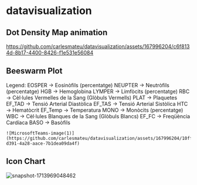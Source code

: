 # datavisualization

## Dot Density Map animation
https://github.com/carlesmateu/datavisualization/assets/167996204/c6f8134d-8b17-4400-8426-f1e531e56084

## Beeswarm Plot
Legend: 
    EOSPER -> Eosinòfils (percentatge)
    NEUPTER -> Neutròfils (percentatge)
    HGB -> Hemoglobina
    LYMPER -> Limfòcits (percentatge)
    RBC -> Cèl·lules Vermelles de la Sang (Glòbuls Vermells)
    PLAT -> Plaquetes
    EF_TAD -> Tensió Arterial Diastòlica
    EF_TAS -> Tensió Arterial Sistòlica
    HTC -> Hematòcrit
    EF_Temp -> Temperatura
    MONO -> Monòcits (percentatge)
    WBC -> Cèl·lules Blanques de la Sang (Glòbuls Blancs)
    EF_FC -> Freqüència Cardíaca
    BASO -> Basòfils

    ![MicrosoftTeams-image(1)](https://github.com/carlesmateu/datavisualization/assets/167996204/10ff97d5-d391-4a28-aace-7b1dea09da4f)

## Icon Chart
![snapshot-1713969048462](https://github.com/carlesmateu/datavisualization/assets/167996204/70541fe9-4348-4ad7-af82-931cb766033f)
